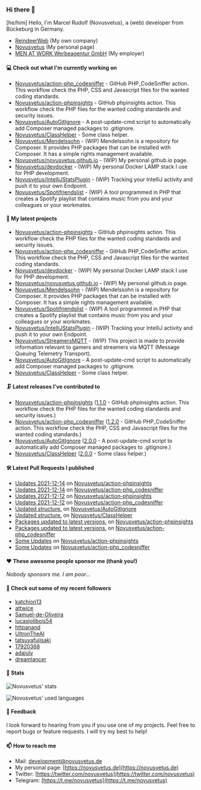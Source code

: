 ### Hi there 👋

[he/him]
Hello, I'm Marcel Rudolf (Novusvetus), a (web) developer from Bückeburg in Germany.

* [ReindeerWeb](https://reindeer-web.de) (My own company)
* [Novusvetus](https://novusvetus.de) (My personal page)
* [MEN AT WORK Werbeagentur GmbH](https://www.men-at-work.de/) (My employer)

#### 💻 Check out what I'm currently working on

- [Novusvetus/action-php_codesniffer](https://github.com/Novusvetus/action-php_codesniffer) - GitHub PHP_CodeSniffer action. This workflow check the PHP, CSS and Javascript files for the wanted coding standards.
- [Novusvetus/action-phpinsights](https://github.com/Novusvetus/action-phpinsights) - GitHub phpinsights action. This workflow check the PHP files for the wanted coding standards and security issues.
- [Novusvetus/AutoGitIgnore](https://github.com/Novusvetus/AutoGitIgnore) - A post-update-cmd script to automatically add Composer managed packages to .gitignore.
- [Novusvetus/ClassHelper](https://github.com/Novusvetus/ClassHelper) - Some class helper.
- [Novusvetus/Mendelssohn](https://github.com/Novusvetus/Mendelssohn) - (WIP) Mendelssohn is a repository for Composer. It provides PHP packages that can be installed with Composer. It has a simple rights management available.
- [Novusvetus/novusvetus.github.io](https://github.com/Novusvetus/novusvetus.github.io) - (WIP) My personal github.io page.
- [Novusvetus/devdocker](https://github.com/Novusvetus/devdocker) - (WIP) My personal Docker LAMP stack I use for PHP development.
- [Novusvetus/IntelliJStatsPlugin](https://github.com/Novusvetus/IntelliJStatsPlugin) - (WIP) Tracking your IntelliJ activity and push it to your own Endpoint.
- [Novusvetus/Spotifriendslist](https://github.com/Novusvetus/Spotifriendslist) - (WIP) A tool programmed in PHP that creates a Spotify playlist that contains music from you and your colleagues or your workmates.

#### 🐣 My latest projects

- [Novusvetus/action-phpinsights](https://github.com/Novusvetus/action-phpinsights) - GitHub phpinsights action. This workflow check the PHP files for the wanted coding standards and security issues.
- [Novusvetus/action-php_codesniffer](https://github.com/Novusvetus/action-php_codesniffer) - GitHub PHP_CodeSniffer action. This workflow check the PHP, CSS and Javascript files for the wanted coding standards.
- [Novusvetus/devdocker](https://github.com/Novusvetus/devdocker) - (WIP) My personal Docker LAMP stack I use for PHP development.
- [Novusvetus/novusvetus.github.io](https://github.com/Novusvetus/novusvetus.github.io) - (WIP) My personal github.io page.
- [Novusvetus/Mendelssohn](https://github.com/Novusvetus/Mendelssohn) - (WIP) Mendelssohn is a repository for Composer. It provides PHP packages that can be installed with Composer. It has a simple rights management available.
- [Novusvetus/Spotifriendslist](https://github.com/Novusvetus/Spotifriendslist) - (WIP) A tool programmed in PHP that creates a Spotify playlist that contains music from you and your colleagues or your workmates.
- [Novusvetus/IntelliJStatsPlugin](https://github.com/Novusvetus/IntelliJStatsPlugin) - (WIP) Tracking your IntelliJ activity and push it to your own Endpoint.
- [Novusvetus/StreamersMQTT](https://github.com/Novusvetus/StreamersMQTT) - (WIP) This project is made to provide information relevant to gamers and streamers via MQTT (Message Queuing Telemetry Transport).
- [Novusvetus/AutoGitIgnore](https://github.com/Novusvetus/AutoGitIgnore) - A post-update-cmd script to automatically add Composer managed packages to .gitignore.
- [Novusvetus/ClassHelper](https://github.com/Novusvetus/ClassHelper) - Some class helper.

#### 🗜 Latest releases I've contributed to

- [Novusvetus/action-phpinsights](https://github.com/Novusvetus/action-phpinsights) ([1.1.0](https://github.com/Novusvetus/action-phpinsights/releases/tag/1.1.0) - GitHub phpinsights action. This workflow check the PHP files for the wanted coding standards and security issues.)
- [Novusvetus/action-php_codesniffer](https://github.com/Novusvetus/action-php_codesniffer) ([1.2.0](https://github.com/Novusvetus/action-php_codesniffer/releases/tag/1.2.0) - GitHub PHP_CodeSniffer action. This workflow check the PHP, CSS and Javascript files for the wanted coding standards.)
- [Novusvetus/AutoGitIgnore](https://github.com/Novusvetus/AutoGitIgnore) ([2.0.0](https://github.com/Novusvetus/AutoGitIgnore/releases/tag/2.0.0) - A post-update-cmd script to automatically add Composer managed packages to .gitignore.)
- [Novusvetus/ClassHelper](https://github.com/Novusvetus/ClassHelper) ([2.0.0](https://github.com/Novusvetus/ClassHelper/releases/tag/2.0.0) - Some class helper.)

#### 🛠 Latest Pull Requests I published

- [Updates 2021-12-14](https://github.com/Novusvetus/action-phpinsights/pull/64) on [Novusvetus/action-phpinsights](https://github.com/Novusvetus/action-phpinsights)
- [Updates 2021-12-14](https://github.com/Novusvetus/action-php_codesniffer/pull/120) on [Novusvetus/action-php_codesniffer](https://github.com/Novusvetus/action-php_codesniffer)
- [Updates 2021-12-12](https://github.com/Novusvetus/action-phpinsights/pull/60) on [Novusvetus/action-phpinsights](https://github.com/Novusvetus/action-phpinsights)
- [Updates 2021-12-12](https://github.com/Novusvetus/action-php_codesniffer/pull/116) on [Novusvetus/action-php_codesniffer](https://github.com/Novusvetus/action-php_codesniffer)
- [Updated structure.](https://github.com/Novusvetus/AutoGitIgnore/pull/5) on [Novusvetus/AutoGitIgnore](https://github.com/Novusvetus/AutoGitIgnore)
- [Updated structure.](https://github.com/Novusvetus/ClassHelper/pull/5) on [Novusvetus/ClassHelper](https://github.com/Novusvetus/ClassHelper)
- [Packages updated to latest versions.](https://github.com/Novusvetus/action-phpinsights/pull/56) on [Novusvetus/action-phpinsights](https://github.com/Novusvetus/action-phpinsights)
- [Packages updated to latest versions.](https://github.com/Novusvetus/action-php_codesniffer/pull/112) on [Novusvetus/action-php_codesniffer](https://github.com/Novusvetus/action-php_codesniffer)
- [Some Updates](https://github.com/Novusvetus/action-phpinsights/pull/48) on [Novusvetus/action-phpinsights](https://github.com/Novusvetus/action-phpinsights)
- [Some Updates](https://github.com/Novusvetus/action-php_codesniffer/pull/104) on [Novusvetus/action-php_codesniffer](https://github.com/Novusvetus/action-php_codesniffer)

#### ❤️ These awesome people sponsor me (thank you!)

_Nobody sponsors me. I am poor..._

#### 👯 Check out some of my recent followers

- [katchion13](https://github.com/katchion13)
- [attwice](https://github.com/attwice)
- [Samuel-de-Oliveira](https://github.com/Samuel-de-Oliveira)
- [lucasjolibois54](https://github.com/lucasjolibois54)
- [httpanand](https://github.com/httpanand)
- [UltronTheAI](https://github.com/UltronTheAI)
- [tatsuyafujisaki](https://github.com/tatsuyafujisaki)
- [17920368](https://github.com/17920368)
- [adajuly](https://github.com/adajuly)
- [dreamlancer](https://github.com/dreamlancer)

#### 🎢 Stats

![Novusvetus' stats](https://github-readme-stats.vercel.app/api?username=novusvetus&show_icons=true&count_private=true)

![Novusvetus' used languages](https://github-readme-stats.vercel.app/api/top-langs?username=novusvetus&layout=compact)

#### 💬 Feedback
I look forward to hearing from you if you use one of my projects. Feel free to report bugs or feature requests.
I will try my best to help!

#### 📫 How to reach me

- Mail: [development@novusvetus.de](mailto:development@novusvetus.de)
- My personal page: [https://novusvetus.de](https://novusvetus.de)
- Twitter: [https://twitter.com/novusvetus](https://twitter.com/novusvetus)
- Telegram: [https://t.me/novusvetus](https://t.me/novusvetus)

